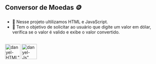 ## Conversor de Moedas 🪙

- 📖 Nesse projeto ultilizamos HTML e JavaScript.
- 🎰 Tem o objetivo de solicitar ao usuário que digite um valor em dólar, verifica se o valor é valido e exibe o valor convertido.

<div style="display: inline_block"><br>
<img align="center" alt=danyel-HTML" height="50" width"50" src="https://cdn.jsdelivr.net/gh/devicons/devicon@latest/icons/html5/html5-plain-wordmark.svg" />      
   <img align="center" alt=danyel-Js" height="50" width"30" src="https://cdn.jsdelivr.net/gh/devicons/devicon@latest/icons/javascript/javascript-plain.svg" />
</div>
